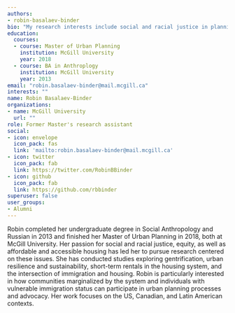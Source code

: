 ```yaml
---
authors:
- robin-basalaev-binder
bio: "My research interests include social and racial justice in planning, housing and immigration, and urban sustainability"
education:
  courses:
  - course: Master of Urban Planning
    institution: McGill University
    year: 2018
  - course: BA in Anthroplogy
    institution: McGill University
    year: 2013
email: "robin.basalaev-binder@mail.mcgill.ca"
interests: ""
name: Robin Basalaev-Binder
organizations:
- name: McGill University
  url: ""
role: Former Master's research assistant
social:
- icon: envelope
  icon_pack: fas
  link: 'mailto:robin.basalaev-binder@mail.mcgill.ca'
- icon: twitter
  icon_pack: fab
  link: https://twitter.com/RobinBBinder
- icon: github
  icon_pack: fab
  link: https://github.com/rbbinder
superuser: false
user_groups:
- Alumni
---
```


Robin completed her undergraduate degree in Social Anthropology and Russian in 2013 and finished her Master of Urban Planning in 2018, both at McGill University. Her passion for social and racial justice, equity, as well as affordable and accessible housing has led her to pursue research centered on these issues. She has conducted studies exploring gentrification, urban resilience and sustainability, short-term rentals in the housing system, and the intersection of immigration and housing. Robin is particularly interested in how communities marginalized by the system and individuals with vulnerable immigration status can participate in urban planning processes and advocacy. Her work focuses on the US, Canadian, and Latin American contexts.


